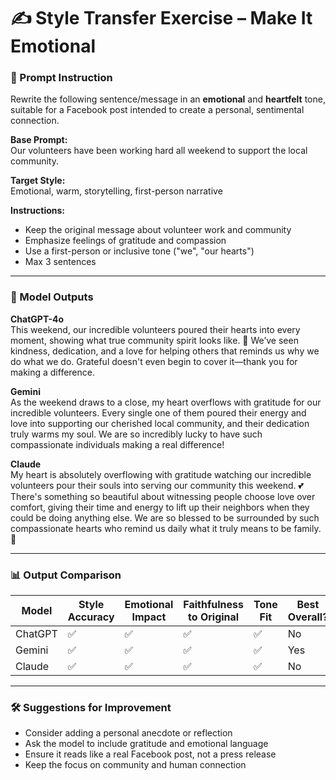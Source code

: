 # ✍️ Style Transfer Exercise – Make It Emotional

### 🧾 Prompt Instruction

Rewrite the following sentence/message in an **emotional** and **heartfelt** tone, suitable for a Facebook post intended to create a personal, sentimental connection.

**Base Prompt:**  
Our volunteers have been working hard all weekend to support the local community.

**Target Style:**  
Emotional, warm, storytelling, first-person narrative

**Instructions:**  
- Keep the original message about volunteer work and community  
- Emphasize feelings of gratitude and compassion  
- Use a first-person or inclusive tone ("we", "our hearts")  
- Max 3 sentences

---

### 🤖 Model Outputs

**ChatGPT-4o**  
This weekend, our incredible volunteers poured their hearts into every moment, showing what true community spirit looks like. 💛 We’ve seen kindness, dedication, and a love for helping others that reminds us why we do what we do. Grateful doesn't even begin to cover it—thank you for making a difference.


**Gemini**  
As the weekend draws to a close, my heart overflows with gratitude for our incredible volunteers. Every single one of them poured their energy and love into supporting our cherished local community, and their dedication truly warms my soul. We are so incredibly lucky to have such compassionate individuals making a real difference!

**Claude**  
My heart is absolutely overflowing with gratitude watching our incredible volunteers pour their souls into serving our community this weekend. 💕 There's something so beautiful about witnessing people choose love over comfort, giving their time and energy to lift up their neighbors when they could be doing anything else. We are so blessed to be surrounded by such compassionate hearts who remind us daily what it truly means to be family. 🤗

---

### 📊 Output Comparison

| Model   | Style Accuracy | Emotional Impact | Faithfulness to Original | Tone Fit | Best Overall? |
|---------|----------------|------------------|---------------------------|----------|----------------|
| ChatGPT | ✅          | ✅          | ✅                    | ✅   | No       |
| Gemini  | ✅         | ✅           | ✅                    | ✅   | Yes        |
| Claude  | ✅        | ✅          | ✅                    | ✅   |  No       |

---

### 🛠 Suggestions for Improvement

- Consider adding a personal anecdote or reflection  
- Ask the model to include gratitude and emotional language  
- Ensure it reads like a real Facebook post, not a press release  
- Keep the focus on community and human connection
